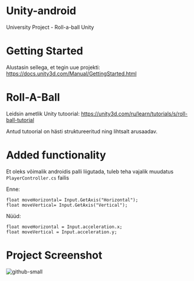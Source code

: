 # Unity-android
University Project - Roll-a-ball Unity

# Getting Started
Alustasin sellega, et tegin uue projekti: https://docs.unity3d.com/Manual/GettingStarted.html

# Roll-A-Ball
Leidsin ametlik Unity tutoorial: https://unity3d.com/ru/learn/tutorials/s/roll-ball-tutorial

Antud tutoorial on hästi struktureeritud ning lihtsalt arusaadav.

# Added functionality
Et oleks võimalik androidis palli liigutada, tuleb teha vajalik muudatus ```PlayerController.cs``` failis

Enne:
```
float moveHorizontal= Input.GetAxis("Horizontal");
float moveVertical= Input.GetAxis("Vertical");
```
Nüüd:
```
float moveHorizontal = Input.acceleration.x;
float moveVertical = Input.acceleration.y; 
```

# Project Screenshot
![github-small](https://i.imgur.com/6ieWJSb.png)

